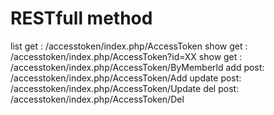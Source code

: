 
# RESTfull method
list   get : /accesstoken/index.php/AccessToken 
show   get : /accesstoken/index.php/AccessToken?id=XX
show   get : /accesstoken/index.php/AccessToken/ByMemberld
add    post: /accesstoken/index.php/AccessToken/Add 
update post: /accesstoken/index.php/AccessToken/Update 
del    post: /accesstoken/index.php/AccessToken/Del  

